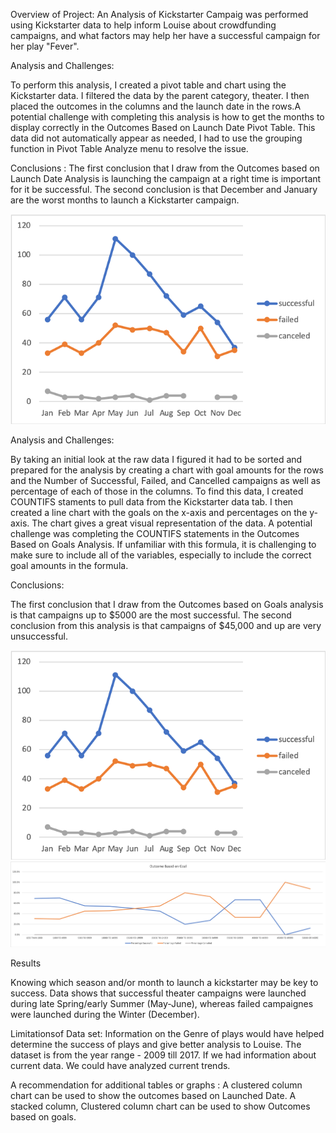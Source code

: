 Overview of Project:
  An Analysis of Kickstarter Campaig was performed using Kickstarter data to help inform Louise about crowdfunding campaigns, and what factors may help her have a successful campaign for her play "Fever".

Analysis and Challenges:

  To perform this analysis, I created a pivot table and chart using the Kickstarter data. I filtered the data by the parent category, theater. I then placed the outcomes in the columns and the launch date in the rows.A potential challenge with completing this analysis is how to get the months to display correctly in the Outcomes Based on Launch Date Pivot Table. This data did not automatically appear as needed, I had to use the grouping function in Pivot Table Analyze menu to resolve the issue. 

Conclusions :
  The first conclusion that I draw from the Outcomes based on Launch Date Analysis is launching the campaign at a right time is important for it be successful.
The second conclusion is that December and January are the worst months to launch a Kickstarter campaign.


![image](https://github.com/morriscomia/kickstarter-analysis-/blob/4bf1b7fe2bdb7b59c81fbae9cab6b1d50d1039e0/Theater_Outcomes_vs_Launch.png%20.png)

Analysis and Challenges:

  By taking an initial look at the raw data I figured it had to be sorted and prepared for the analysis by creating a chart with goal amounts for the rows and the Number of Successful, Failed, and Cancelled campaigns as well as percentage of each of those in the columns. To find this data, I created COUNTIFS staments to pull data from the Kickstarter data tab. I then created a line chart with the goals on the x-axis and percentages on the y-axis. The chart gives a great visual representation of the data. A potential challenge was completing the COUNTIFS statements in the Outcomes Based on Goals Analysis. If unfamiliar with this formula, it is challenging to make sure to include all of the variables, especially to include the correct goal amounts in the formula.

Conclusions: 

The first conclusion that I draw from the Outcomes based on Goals analysis is that campaigns up to $5000 are the most successful. The second conclusion from this analysis is that campaigns of $45,000 and up are very unsuccessful.

![image](https://github.com/morriscomia/kickstarter-analysis-/blob/4bf1b7fe2bdb7b59c81fbae9cab6b1d50d1039e0/Theater_Outcomes_vs_Launch.png%20.png)
![Launch](https://github.com/morriscomia/kickstarter-analysis-/blob/6596b2609115e109a6608b7b263ed6028ba63901/Outcomes_vs_Goals.png)



Results

  Knowing which season and/or month to launch a kickstarter may be key to success. Data shows that successful theater campaigns were launched during late Spring/early Summer (May-June), whereas failed campaignes were launched during the Winter (December).

Limitationsof Data set: Information on the Genre of plays would have helped determine the success of plays and give better analysis to Louise. The dataset is from the year range - 2009 till 2017. If we had information about current data. We could have analyzed current trends.

A recommendation for additional tables or graphs : A clustered column chart can be used to show the outcomes based on Launched Date.
A stacked column, Clustered column chart can be used to show Outcomes based on goals.
